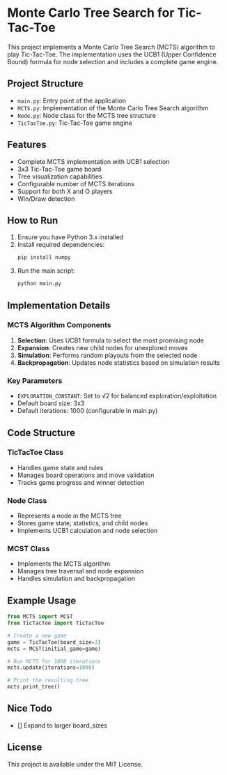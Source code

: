 # Monte Carlo Tree Search for Tic-Tac-Toe

This project implements a Monte Carlo Tree Search (MCTS) algorithm to play Tic-Tac-Toe. The implementation uses the UCB1 (Upper Confidence Bound) formula for node selection and includes a complete game engine.

## Project Structure

- `main.py`: Entry point of the application
- `MCTS.py`: Implementation of the Monte Carlo Tree Search algorithm
- `Node.py`: Node class for the MCTS tree structure
- `TicTacToe.py`: Tic-Tac-Toe game engine

## Features

- Complete MCTS implementation with UCB1 selection
- 3x3 Tic-Tac-Toe game board
- Tree visualization capabilities
- Configurable number of MCTS iterations
- Support for both X and O players
- Win/Draw detection

## How to Run

1. Ensure you have Python 3.x installed
2. Install required dependencies:
   ```bash
   pip install numpy
   ```
3. Run the main script:
   ```bash
   python main.py
   ```

## Implementation Details

### MCTS Algorithm Components

1. **Selection**: Uses UCB1 formula to select the most promising node
2. **Expansion**: Creates new child nodes for unexplored moves
3. **Simulation**: Performs random playouts from the selected node
4. **Backpropagation**: Updates node statistics based on simulation results

### Key Parameters

- `EXPLORATION_CONSTANT`: Set to √2 for balanced exploration/exploitation
- Default board size: 3x3
- Default iterations: 1000 (configurable in main.py)

## Code Structure

### TicTacToe Class
- Handles game state and rules
- Manages board operations and move validation
- Tracks game progress and winner detection

### Node Class
- Represents a node in the MCTS tree
- Stores game state, statistics, and child nodes
- Implements UCB1 calculation and node selection

### MCST Class
- Implements the MCTS algorithm
- Manages tree traversal and node expansion
- Handles simulation and backpropagation

## Example Usage

```python
from MCTS import MCST
from TicTacToe import TicTacToe

# Create a new game
game = TicTacToe(board_size=3)
mcts = MCST(initial_game=game)

# Run MCTS for 1000 iterations
mcts.update(iterations=1000)

# Print the resulting tree
mcts.print_tree()
```

## Nice Todo

- [] Expand to larger board_sizes

## License

This project is available under the MIT License. 